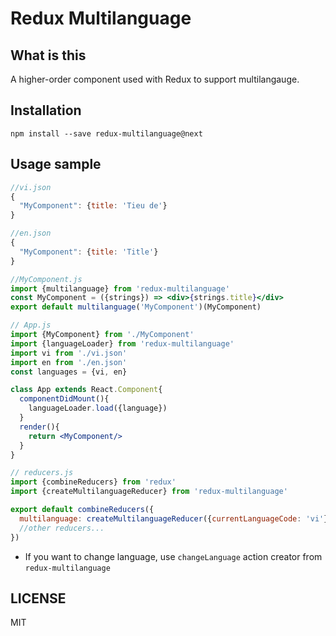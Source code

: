 # Redux Multilanguage

## What is this
A higher-order component used with Redux to support multilangauge.

## Installation
```
npm install --save redux-multilanguage@next
```

## Usage sample
```jsx
//vi.json
{
  "MyComponent": {title: 'Tieu de'}
}

//en.json
{
  "MyComponent": {title: 'Title'}
}

//MyComponent.js
import {multilanguage} from 'redux-multilanguage'
const MyComponent = ({strings}) => <div>{strings.title}</div>
export default multilanguage('MyComponent')(MyComponent)

// App.js
import {MyComponent} from './MyComponent'
import {languageLoader} from 'redux-multilanguage'
import vi from './vi.json'
import en from './en.json'
const languages = {vi, en}

class App extends React.Component{
  componentDidMount(){
    languageLoader.load({language})
  }
  render(){
    return <MyComponent/>
  }
}

// reducers.js
import {combineReducers} from 'redux'
import {createMultilanguageReducer} from 'redux-multilanguage'

export default combineReducers({
  multilanguage: createMultilanguageReducer({currentLanguageCode: 'vi'}), // this is your default language
  //other reducers...
})
```

* If you want to change language, use `changeLanguage` action creator from `redux-multilanguage`

## LICENSE
MIT